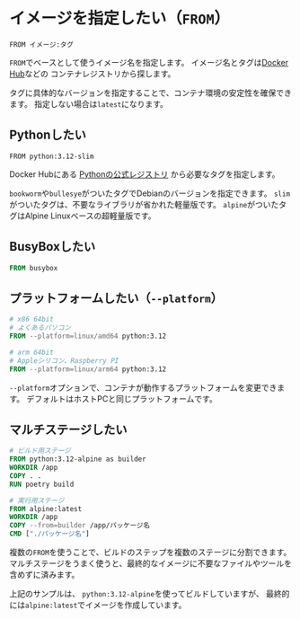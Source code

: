 # イメージを指定したい（`FROM`）

```docker
FROM イメージ:タグ
```

`FROM`でベースとして使うイメージ名を指定します。
イメージ名とタグは[Docker Hub](https://hub.docker.com/)などの
コンテナレジストリから探します。

タグに具体的なバージョンを指定することで、コンテナ環境の安定性を確保できます。
指定しない場合は`latest`になります。


## Pythonしたい

```docker
FROM python:3.12-slim
```

Docker Hubにある
[Pythonの公式レジストリ](https://hub.docker.com/_/python)
から必要なタグを指定します。

`bookworm`や`bullesye`がついたタグでDebianのバージョンを指定できます。
`slim`がついたタグは、不要なライブラリが省かれた軽量版です。
`alpine`がついたタグはAlpine Linuxベースの超軽量版です。

## BusyBoxしたい

```dockerfile
FROM busybox
```

## プラットフォームしたい（`--platform`）

```dockerfile
# x86 64bit
# よくあるパソコン
FROM --platform=linux/amd64 python:3.12

# arm 64bit
# Appleシリコン、Raspberry PI
FROM --platform=linux/arm64 python:3.12
```

`--platform`オプションで、コンテナが動作するプラットフォームを変更できます。
デフォルトはホストPCと同じプラットフォームです。

## マルチステージしたい

```dockerfile
# ビルド用ステージ
FROM python:3.12-alpine as builder
WORKDIR /app
COPY . .
RUN poetry build

# 実行用ステージ
FROM alpine:latest
WORKDIR /app
COPY --from=builder /app/パッケージ名
CMD ["./パッケージ名"]
```

複数の`FROM`を使うことで、ビルドのステップを複数のステージに分割できます。
マルチステージをうまく使うと、最終的なイメージに不要なファイルやツールを含めずに済みます。

上記のサンプルは、
`python:3.12-alpine`を使ってビルドしていますが、
最終的には`alpine:latest`でイメージを作成しています。
